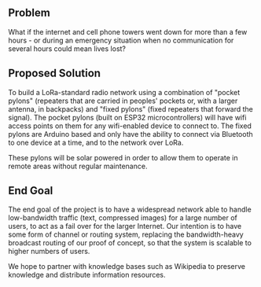 ## Problem
What if the internet and cell phone towers went down for more than a few hours - or during an emergency situation when no communication for several hours could mean lives lost?

## Proposed Solution 
To build a LoRa-standard radio network using a combination of "pocket pylons" (repeaters that are carried in peoples' pockets or, with a larger antenna, in backpacks) and "fixed pylons" (fixed repeaters that forward the signal).
The pocket pylons (built on ESP32 microcontrollers) will have wifi access points on them for any wifi-enabled device to connect to. The fixed pylons are Arduino based and only have the ability to connect via Bluetooth to one device at a time, and to the network over LoRa.

These pylons will be solar powered in order to allow them to operate in remote areas without regular maintenance.

## End Goal
The end goal of the project is to have a widespread network able to handle low-bandwidth traffic (text, compressed images) for a large number of users, to act as a fail
over for the larger Internet. Our intention is to have some form of channel or routing system, replacing the bandwidth-heavy broadcast routing of our proof of concept,
so that the system is scalable to higher numbers of users.

We hope to partner with knowledge bases such as Wikipedia to preserve knowledge and distribute information resources.